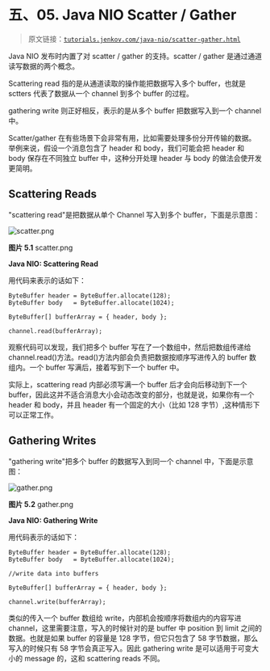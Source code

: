 # 五、05\. Java NIO Scatter / Gather

> 原文链接：[`tutorials.jenkov.com/java-nio/scatter-gather.html`](http://tutorials.jenkov.com/java-nio/scatter-gather.html)

Java NIO 发布时内置了对 scatter / gather 的支持。scatter / gather 是通过通道读写数据的两个概念。

Scattering read 指的是从通道读取的操作能把数据写入多个 buffer，也就是 sctters 代表了数据从一个 channel 到多个 buffer 的过程。

gathering write 则正好相反，表示的是从多个 buffer 把数据写入到一个 channel 中。

Scatter/gather 在有些场景下会非常有用，比如需要处理多份分开传输的数据。举例来说，假设一个消息包含了 header 和 body，我们可能会把 header 和 body 保存在不同独立 buffer 中，这种分开处理 header 与 body 的做法会使开发更简明。

## Scattering Reads

"scattering read"是把数据从单个 Channel 写入到多个 buffer，下面是示意图：

![scatter.png](http://tutorials.jenkov.com/images/java-nio/scatter.png)

**图片 5.1** scatter.png

**Java NIO: Scattering Read**

用代码来表示的话如下：

```
ByteBuffer header = ByteBuffer.allocate(128);
ByteBuffer body   = ByteBuffer.allocate(1024);

ByteBuffer[] bufferArray = { header, body };

channel.read(bufferArray);
```

观察代码可以发现，我们把多个 buffer 写在了一个数组中，然后把数组传递给 channel.read()方法。read()方法内部会负责把数据按顺序写进传入的 buffer 数组内。一个 buffer 写满后，接着写到下一个 buffer 中。

实际上，scattering read 内部必须写满一个 buffer 后才会向后移动到下一个 buffer，因此这并不适合消息大小会动态改变的部分，也就是说，如果你有一个 header 和 body，并且 header 有一个固定的大小（比如 128 字节）,这种情形下可以正常工作。

## Gathering Writes

"gathering write"把多个 buffer 的数据写入到同一个 channel 中，下面是示意图：

![gather.png](http://tutorials.jenkov.com/images/java-nio/gather.png)

**图片 5.2** gather.png

**Java NIO: Gathering Write**

用代码表示的话如下：

```
ByteBuffer header = ByteBuffer.allocate(128);
ByteBuffer body   = ByteBuffer.allocate(1024);

//write data into buffers

ByteBuffer[] bufferArray = { header, body };

channel.write(bufferArray);
```

类似的传入一个 buffer 数组给 write，内部机会按顺序将数组内的内容写进 channel，这里需要注意，写入的时候针对的是 buffer 中 position 到 limit 之间的数据。也就是如果 buffer 的容量是 128 字节，但它只包含了 58 字节数据，那么写入的时候只有 58 字节会真正写入。因此 gathering write 是可以适用于可变大小的 message 的，这和 scattering reads 不同。